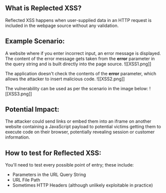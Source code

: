 ## What is Replected XSS?
Reflected XSS happens when user-supplied data in an HTTP request is included in the webpage source without any validation.

## Example Scenario:
  
A website where if you enter incorrect input, an error message is displayed. The content of the error message gets taken from the **error** parameter in the query string and is built directly into the page source.
![[XSS1.png]]

The application doesn't check the contents of the **error** parameter, which allows the attacker to insert malicious code.
![[XSS2.png]]

The vulnerability can be used as per the scenario in the image below:
![[XSS3.png]]

## Potential Impact:
The attacker could send links or embed them into an iframe on another website containing a JavaScript payload to potential victims getting them to execute code on their browser, potentially revealing session or customer information.

## How to test for Reflected XSS:
You'll need to test every possible point of entry; these include:
- Parameters in the URL Query String
- URL File Path
- Sometimes HTTP Headers (although unlikely exploitable in practice)

